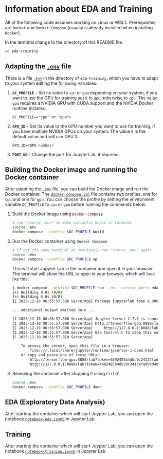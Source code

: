 # Information about EDA and Training

All of the following code assumes working on Linux or WSL2. Prerequisites are `Docker` and `Docker Compose` (usually is already installed when installing `Docker`).

In the terminal change to the directory of this README file.

```bash
cd eda-training
```

## Adapting the [`.env`](.env) file

There is a file [`.env`](.env) in the directory of `eda-training`, which you have to adapt to your system editing the following variables.

<!-- 1. **`USER_IDS`** - Set its value to the output of the following line, in my case it is `1000:1000`

    ```bash
    echo "USER_IDS=$(id -u):$(id -g)"
    ``` -->

1. **`DC_PROFILE`** - Set its value to `cpu` or `gpu` depending on your system, if you want to use the GPU for training set it to `gpu`, otherwise to `cpu`. The value `gpu` requires a NVIDIA GPU with CUDA support and the NVIDIA Docker runtime installed.

    ```.env	
    DC_PROFILE=<"cpu" or "gpu">
    ```
1. **`GPU_ID`** - Set its value to the GPU number you want to use for training, if you have multiple NVIDIA GPUs on your system. The value `0` is the default value and will use GPU 0.

    ```.env	
    GPU_ID=<GPU number>
    ```

1. **`PORT_NB`** - Change the port for JupyterLab, if requried.

## Building the Docker image and running the Docker container

After adapting the [`.env`](.env) file, you can build the Docker image and run the Docker container. The [`docker-compose.yml`](docker-compose.yml) file contains two profiles, one for `cpu` and one for `gpu`. You can choose the profile by setting the environment variable `DC_PROFILE` to `cpu` or `gpu` before running the commands below.

1. Build the Docker image using `Docker Compose`
    ```bash
    # run "source .env" to make variables known in terminal
    source .env
    docker compose --profile $DC_PROFILE build
    ```

1. Run the Docker container using `Docker Compose`
    ```bash
    # if not the same terminal as previously run "source .env" again
    source .env
    docker compose --profile $DC_PROFILE up
    ```
    This will start Jupyter Lab in the container and open it in your browser. The terminal will show the URL to open in your browser, which will look like this:

    ```bash
    $ docker compose --profile $DC_PROFILE run --rm --service-ports eda-training-$DC_PROFILE
    [+] Building 0.0s (0/0)                                                                                                                                                                                                                           
    [+] Building 0.0s (0/0)                                                                                                                                                                                                                           
    [I 2023-12-10 08:35:57.586 ServerApp] Package jupyterlab took 0.0000s to import
    
    ... additional output omitted here ...
    
    [I 2023-12-10 08:35:57.808 ServerApp] Jupyter Server 2.7.3 is running at:
    [I 2023-12-10 08:35:57.808 ServerApp] http://tensorflow-gpu:8888/lab?token=4692485b4dbc9c24134fad54d49e195556f0d69b5e5c30ea
    [I 2023-12-10 08:35:57.808 ServerApp]     http://127.0.0.1:8888/lab?token=4692485b4dbc9c24134fad54d49e195556f0d69b5e5c30ea
    [I 2023-12-10 08:35:57.808 ServerApp] Use Control-C to stop this server and shut down all kernels (twice to skip confirmation).
    [C 2023-12-10 08:35:57.810 ServerApp] 
        
        To access the server, open this file in a browser:
            file:///.local/share/jupyter/runtime/jpserver-1-open.html
        Or copy and paste one of these URLs:
            http://tensorflow-gpu:8888/lab?token=4692485b4dbc9c24134fad54d49e195556f0d69b5e5c30ea
            http://127.0.0.1:8888/lab?token=4692485b4dbc9c24134fad54d49e195556f0d69b5e5c30ea
    ```
1. Removing the container after stopping it using `Ctrl+C`
    ```bash
    source .env
    docker compose --profile $DC_PROFILE down
    ```

## EDA (Exploratory Data Analysis)

After starting the container which will start Juypter Lab, you can open the notebook [`notebook-eda.ipynb`](notebook-eda.ipynb) in Jupyter Lab.


## Training

After starting the container which will start Juypter Lab, you can open the notebook [`notebook-training.ipynb`](notebook-training.ipynb) in Jupyter Lab.